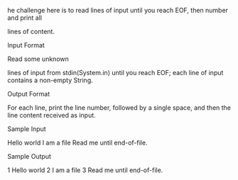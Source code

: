 he challenge here is to read lines of input until you reach EOF, then number and print all

lines of content.


Input Format

Read some unknown

lines of input from stdin(System.in) until you reach EOF; each line of input contains a non-empty String.

Output Format

For each line, print the line number, followed by a single space, and then the line content received as input.



Sample Input 

Hello world
I am a file
Read me until end-of-file.

Sample Output

1 Hello world
2 I am a file
3 Read me until end-of-file.
